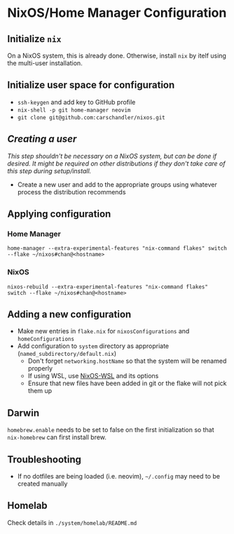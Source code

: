 # NixOS/Home Manager Configuration

## Initialize `nix`

On a NixOS system, this is already done. Otherwise, install `nix` by itelf using the
multi-user installation.  

## Initialize user space for configuration

- `ssh-keygen` and add key to GitHub profile
- `nix-shell -p git home-manager neovim`
- `git clone git@github.com:carschandler/nixos.git`

## *Creating a user*

*This step shouldn't be necessary on a NixOS system, but can be done if desired. It might
be required on other distributions if they don't take care of this step during
setup/install.*
- Create a new user and add to the appropriate groups using whatever process the
  distribution recommends

## Applying configuration

### Home Manager

```
home-manager --extra-experimental-features "nix-command flakes" switch --flake ~/nixos#chan@<hostname>
```
### NixOS

```
nixos-rebuild --extra-experimental-features "nix-command flakes" switch --flake ~/nixos#chan@<hostname>
```

## Adding a new configuration

- Make new entries in `flake.nix` for `nixosConfigurations` and `homeConfigurations`
- Add configuration to `system` directory as appropriate (`named_subdirectory/default.nix`)
  - Don't forget `networking.hostName` so that the system will be renamed properly
  - If using WSL, use [NixOS-WSL](https://github.com/nix-community/NixOS-WSL) and its options
  - Ensure that new files have been added in git or the flake will not pick them up

## Darwin

`homebrew.enable` needs to be set to false on the first initialization so that
`nix-homebrew` can first install brew.

## Troubleshooting

- If no dotfiles are being loaded (i.e. neovim), `~/.config` may need to be created manually

## Homelab

Check details in `./system/homelab/README.md`
